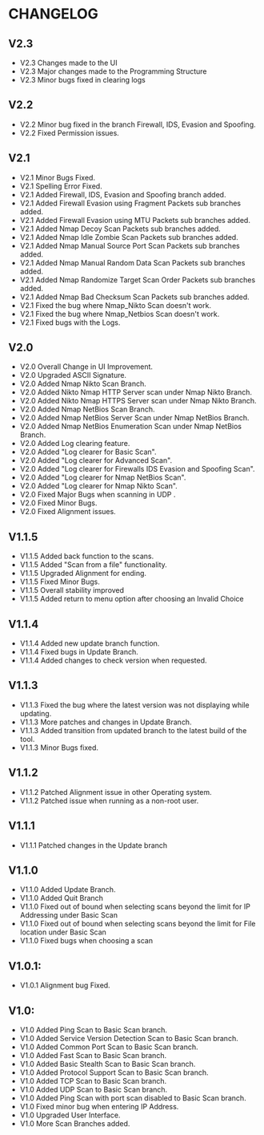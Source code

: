 # CHANGELOG

## V2.3

- V2.3 Changes made to the UI
- V2.3 Major changes made to the Programming Structure
- V2.3 Minor bugs fixed in clearing logs 

## V2.2
- V2.2 Minor bug fixed in the branch Firewall, IDS, Evasion and Spoofing.
- V2.2 Fixed Permission issues.
## V2.1
- V2.1 Minor Bugs Fixed.
- V2.1 Spelling Error Fixed.
- V2.1 Added Firewall, IDS, Evasion and Spoofing branch added.
- V2.1 Added Firewall Evasion using Fragment Packets sub branches added.
- V2.1 Added Firewall Evasion using MTU Packets sub branches added.
- V2.1 Added Nmap Decoy Scan Packets sub branches added.
- V2.1 Added Nmap Idle Zombie Scan Packets sub branches added.
- V2.1 Added Nmap Manual Source Port Scan Packets sub branches added.
- V2.1 Added Nmap Manual Random Data Scan Packets sub branches added.
- V2.1 Added Nmap Randomize Target Scan Order Packets sub branches added.
- V2.1 Added Nmap Bad Checksum Scan Packets sub branches added.
- V2.1 Fixed the bug where Nmap_Nikto Scan doesn't work.
- V2.1 Fixed the bug where Nmap_Netbios Scan doesn't work.
- V2.1 Fixed bugs with the Logs.

## V2.0
- V2.0 Overall Change in UI Improvement.
- V2.0 Upgraded ASCII Signature.
- V2.0 Added Nmap Nikto Scan Branch.
- V2.0 Added Nikto Nmap HTTP Server scan under Nmap Nikto Branch.
- V2.0 Added Nikto Nmap HTTPS Server scan under Nmap Nikto Branch.
- V2.0 Added Nmap NetBios Scan Branch.
- V2.0 Added Nmap NetBios Server Scan under Nmap NetBios Branch.
- V2.0 Added Nmap NetBios Enumeration Scan under Nmap NetBios Branch.
- V2.0 Added Log clearing feature.
- V2.0 Added "Log clearer for Basic Scan".
- V2.0 Added "Log clearer for Advanced Scan".
- V2.0 Added "Log clearer for Firewalls IDS Evasion and Spoofing Scan".
- V2.0 Added "Log clearer for Nmap NetBios Scan".
- V2.0 Added "Log clearer for Nmap Nikto Scan".
- V2.0 Fixed Major Bugs when scanning in UDP .
- V2.0 Fixed Minor Bugs.
- V2.0 Fixed Alignment issues.

## V1.1.5
- V1.1.5 Added back function to the scans.
- V1.1.5 Added "Scan from a file" functionality.
- V1.1.5 Upgraded Alignment for ending.
- V1.1.5 Fixed Minor Bugs.
- V1.1.5 Overall stability improved
- V1.1.5 Added return to menu option after choosing an Invalid Choice

## V1.1.4
- V1.1.4 Added new update branch function.
- V1.1.4 Fixed bugs in Update Branch.
- V1.1.4 Added changes to check version when requested.

## V1.1.3
- V1.1.3 Fixed the bug where the latest version was not displaying while updating.
- V1.1.3 More patches and changes in Update Branch.
- V1.1.3 Added transition from updated branch to the latest build of the tool.
- V1.1.3 Minor Bugs fixed.

## V1.1.2
- V1.1.2 Patched Alignment issue in other Operating system.
- V1.1.2 Patched issue when running as a non-root user.

## V1.1.1
- V1.1.1 Patched changes in the Update branch

## V1.1.0
- V1.1.0 Added Update Branch.
- V1.1.0 Added Quit Branch
- V1.1.0 Fixed out of bound when selecting scans beyond the limit for IP Addressing under Basic Scan
- V1.1.0 Fixed out of bound when selecting scans beyond the limit for File location under Basic Scan
- V1.1.0 Fixed bugs when choosing a scan

## V1.0.1:
- V1.0.1 Alignment bug Fixed.

## V1.0:
- V1.0 Added Ping Scan to Basic Scan branch.
- V1.0 Added Service Version Detection Scan to Basic Scan branch.
- V1.0 Added Common Port Scan to Basic Scan branch.
- V1.0 Added Fast Scan to Basic Scan branch.
- V1.0 Added Basic Stealth Scan to Basic Scan branch.
- V1.0 Added Protocol Support Scan to Basic Scan branch.
- V1.0 Added TCP Scan to Basic Scan branch.
- V1.0 Added UDP Scan to Basic Scan branch.
- V1.0 Added Ping Scan with port scan disabled to Basic Scan branch.
- V1.0 Fixed minor bug when entering IP Address.
- V1.0 Upgraded User Interface.
- V1.0 More Scan Branches added.
